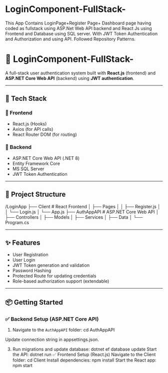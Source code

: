 # LoginComponent-FullStack-
This App Contains LoginPage+Register Page+ Dashboard page having coded as fullstack using ASP.Net Web API backend and React Js using Frontend and Database using SQL server. With JWT Token Authentication and Authorization and using API.  Followed Repository Patterns.

# 🔐 LoginComponent-FullStack-

A full-stack user authentication system built with **React.js** (frontend) and **ASP.NET Core Web API** (backend) using **JWT authentication**.

---

## 🚀 Tech Stack

### 🧩 Frontend
- React.js (Hooks)
- Axios (for API calls)
- React Router DOM (for routing)

### 🧰 Backend
- ASP.NET Core Web API (.NET 8)
- Entity Framework Core
- MS SQL Server
- JWT Token Authentication

---

## 📁 Project Structure


/LoginApp ├── Client # React Frontend │ ├── Pages │ │ ├── Register.js │ │ └── Login.js │ └── App.js ├── AuthAppAPI # ASP.NET Core Web API │ ├── Controllers │ ├── Models │ ├── Services │ ├── Data │ └── Program.cs


---

## ✨ Features

- User Registration
- User Login
- JWT Token generation and validation
- Password Hashing
- Protected Route for updating credentials
- Role-based authorization support (extendable)

---

## 📦 Getting Started

### ✅ Backend Setup (ASP.NET Core API)

1. Navigate to the `AuthAppAPI` folder:
   cd AuthAppAPI
   
Update connection string in appsettings.json.

3. Run migrations and update database:
  dotnet ef database update
Start the API:
  dotnet run
✅ Frontend Setup (React.js)
Navigate to the Client folder:
  cd Client
Install dependencies:
  npm install
Start the React app:
  npm start

